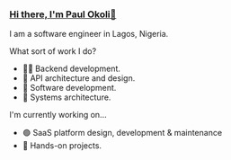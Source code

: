 ### [Hi there, I'm Paul Okoli👋](https://github.com/PaulPextra/)

I am a software engineer in Lagos, Nigeria.

What sort of work I do?

- 👨‍💻 Backend development.
- 🤔 API architecture and design.
- 🌱 Software development.
- 🏰 Systems architecture.

I'm currently working on...

- 🟢 SaaS platform design, development & maintenance
- 📝 Hands-on projects.
